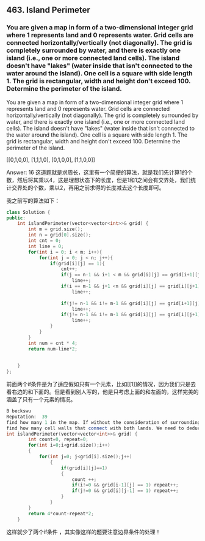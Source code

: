 ## 463. Island Perimeter ##
### You are given a map in form of a two-dimensional integer grid where 1 represents land and 0 represents water. Grid cells are connected horizontally/vertically (not diagonally). The grid is completely surrounded by water, and there is exactly one island (i.e., one or more connected land cells). The island doesn't have "lakes" (water inside that isn't connected to the water around the island). One cell is a square with side length 1. The grid is rectangular, width and height don't exceed 100. Determine the perimeter of the island. ###
You are given a map in form of a two-dimensional integer grid where 1 represents land and 0 represents water. Grid cells are connected horizontally/vertically (not diagonally). The grid is completely surrounded by water, and there is exactly one island (i.e., one or more connected land cells). The island doesn't have "lakes" (water inside that isn't connected to the water around the island). One cell is a square with side length 1. The grid is rectangular, width and height don't exceed 100. Determine the perimeter of the island.

[[0,1,0,0],
 [1,1,1,0],
 [0,1,0,0],
 [1,1,0,0]]

Answer: 16
这道题就是求周长，这里有一个简便的算法，就是我们先计算1的个数，然后将其乘以4，这是理想状态下的长度，但是1和1之间会有交界处，我们统计交界处的个数，乘以2，再用之前求得的长度减去这个长度即可。

我之前写的算法如下：
```cpp
class Solution {
public:
    int islandPerimeter(vector<vector<int>>& grid) {
        int m = grid.size();
        int n = grid[0].size();
        int cnt = 0;
        int line = 0;
        for(int i = 0; i < m; i++){
            for(int j = 0; j < n; j++){
                if(grid[i][j] == 1){
                    cnt++;
                    if(j == n-1 && i+1 < m && grid[i][j] == grid[i+1][j])
                        line++;
                    if(i == m-1 && j+1 <n && grid[i][j] == grid[i][j+1])
                        line++;
                    
                    if(j!= n-1 && i!= m-1 && grid[i][j] == grid[i+1][j])
                        line++;
                    if(j!= n-1 && i!= m-1 && grid[i][j] == grid[i][j+1])
                        line++;
                }
            }
        }
        int num = cnt * 4;
        return num-line*2;
        
        
    }
};
```
前面两个if条件是为了适应假如只有一个元素，比如[[1]]的情况，因为我们只是去看右边的和下面的。但是看到别人写的，他是只考虑上面的和左面的，这样完美的涵盖了只有一个元素的情况。
```cpp
B beckswu 
Reputation:  39
find how many 1 in the map. If without the consideration of surrounding cells, the total perimeter should be the total amount of 1 times 4.
find how many cell walls that connect with both lands. We need to deduct twice of those lines from total perimeter
int islandPerimeter(vector<vector<int>>& grid) {
        int count=0, repeat=0;
        for(int i=0;i<grid.size();i++)
        {
            for(int j=0; j<grid[i].size();j++)
                {
                    if(grid[i][j]==1)
                    {
                        count ++;
                        if(i!=0 && grid[i-1][j] == 1) repeat++;
                        if(j!=0 && grid[i][j-1] == 1) repeat++;
                    }
                }
        }
        return 4*count-repeat*2;
    }
```
这样就少了两个if条件 ，其实像这样的题要注意边界条件的处理！